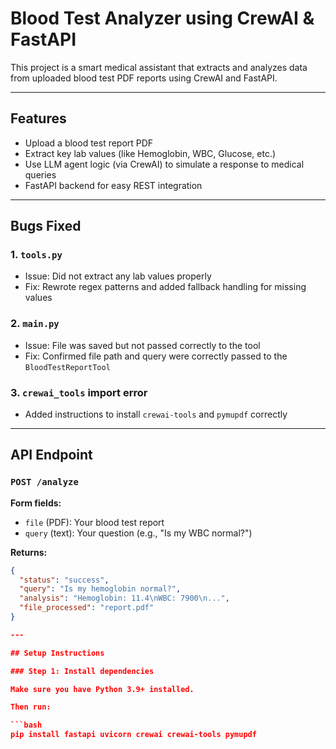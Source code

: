 # Blood Test Analyzer using CrewAI & FastAPI

This project is a smart medical assistant that extracts and analyzes data from uploaded blood test PDF reports using CrewAI and FastAPI.

---

## Features

- Upload a blood test report PDF
- Extract key lab values (like Hemoglobin, WBC, Glucose, etc.)
- Use LLM agent logic (via CrewAI) to simulate a response to medical queries
- FastAPI backend for easy REST integration

---

## Bugs Fixed

### 1. `tools.py`
- Issue: Did not extract any lab values properly
- Fix: Rewrote regex patterns and added fallback handling for missing values

### 2. `main.py`
- Issue: File was saved but not passed correctly to the tool
- Fix: Confirmed file path and query were correctly passed to the `BloodTestReportTool`

### 3. `crewai_tools` import error
- Added instructions to install `crewai-tools` and `pymupdf` correctly

---

## API Endpoint

### `POST /analyze`

**Form fields:**
- `file` (PDF): Your blood test report
- `query` (text): Your question (e.g., "Is my WBC normal?")

**Returns:**
```json
{
  "status": "success",
  "query": "Is my hemoglobin normal?",
  "analysis": "Hemoglobin: 11.4\nWBC: 7900\n...",
  "file_processed": "report.pdf"
}

---

## Setup Instructions

### Step 1: Install dependencies

Make sure you have Python 3.9+ installed.

Then run:

```bash
pip install fastapi uvicorn crewai crewai-tools pymupdf


